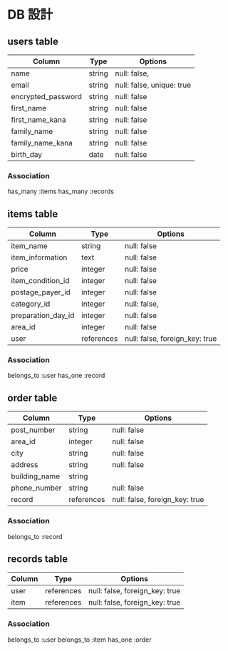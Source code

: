 # DB 設計

## users table
|Column              |Type        |Options                        |
|--------------------|------------|-------------------------------|
| name               |string      |null: false,                   |
| email              |string      |null: false, unique: true      |
| encrypted_password |string      |null: false                    |
| first_name         |string      |null: false                    |
| first_name_kana    |string      |null: false                    |
| family_name        |string      |null: false                    |
| family_name_kana   |string      |null: false                    |
| birth_day          |date        |null: false                    |

### Association
has_many :items
has_many :records

## items table
|Column              |Type        |Options                         |
|--------------------|------------|--------------------------------|
| item_name          |string      |null: false                     |
| item_information   |text        |null: false                     |
| price              |integer     |null: false                     |
| item_condition_id  |integer     |null: false                     |
| postage_payer_id   |integer     |null: false                     |
| category_id        |integer     |null: false,                    |
| preparation_day_id |integer     |null: false                     |
| area_id            |integer     |null: false                     |
| user               |references  |null: false, foreign_key: true  |

### Association
belongs_to :user
has_one :record

## order table
|Column              |Type        |Options                         |
|--------------------|------------|--------------------------------|
|post_number         |string      |null: false                     |
|area_id             |integer     |null: false                     |
|city                |string      |null: false                     |
|address             |string      |null: false                     |
|building_name       |string      |                                |
|phone_number        |string      |null: false                     |
|record              |references  |null: false, foreign_key: true  |

### Association
belongs_to :record

## records table
|Column            |Type        |Options                         |
|------------------|------------|--------------------------------|
|user              |references  |null: false, foreign_key: true  |
|item              |references  |null: false, foreign_key: true  |

### Association
belongs_to :user
belongs_to :item
has_one :order